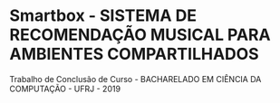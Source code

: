 # Smartbox - SISTEMA DE RECOMENDAÇÃO MUSICAL PARA AMBIENTES COMPARTILHADOS

Trabalho de Conclusão de Curso - 
BACHARELADO EM CIÊNCIA DA COMPUTAÇÃO - UFRJ - 2019

